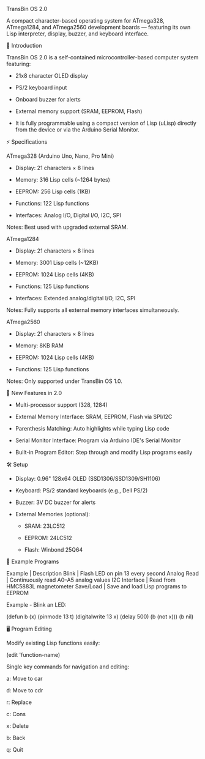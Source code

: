 TransBin OS 2.0

A compact character-based operating system for ATmega328, ATmega1284, and ATmega2560 development boards — featuring its own Lisp interpreter, display, buzzer, and keyboard interface.

📖 Introduction

TransBin OS 2.0 is a self-contained microcontroller-based computer system featuring:

* 21x8 character OLED display

* PS/2 keyboard input

* Onboard buzzer for alerts

* External memory support (SRAM, EEPROM, Flash)

* It is fully programmable using a compact version of Lisp (uLisp) directly from the device or via the Arduino Serial Monitor.

⚡ Specifications

ATmega328 (Arduino Uno, Nano, Pro Mini)

* Display: 21 characters × 8 lines

* Memory: 316 Lisp cells (~1264 bytes)

* EEPROM: 256 Lisp cells (1KB)

* Functions: 122 Lisp functions

* Interfaces: Analog I/O, Digital I/O, I2C, SPI

Notes: Best used with upgraded external SRAM.

ATmega1284

* Display: 21 characters × 8 lines

* Memory: 3001 Lisp cells (~12KB)

* EEPROM: 1024 Lisp cells (4KB)

* Functions: 125 Lisp functions

* Interfaces: Extended analog/digital I/O, I2C, SPI

Notes: Fully supports all external memory interfaces simultaneously.

ATmega2560

* Display: 21 characters × 8 lines

* Memory: 8KB RAM

* EEPROM: 1024 Lisp cells (4KB)

* Functions: 125 Lisp functions

Notes: Only supported under TransBin OS 1.0.

🌟 New Features in 2.0

* Multi-processor support (328, 1284)

* External Memory Interface: SRAM, EEPROM, Flash via SPI/I2C

* Parenthesis Matching: Auto highlights while typing Lisp code

* Serial Monitor Interface: Program via Arduino IDE's Serial Monitor

* Built-in Program Editor: Step through and modify Lisp programs easily

🛠 Setup

* Display: 0.96" 128x64 OLED (SSD1306/SSD1309/SH1106)

* Keyboard: PS/2 standard keyboards (e.g., Dell PS/2)

* Buzzer: 3V DC buzzer for alerts

* External Memories (optional):

  * SRAM: 23LC512

  * EEPROM: 24LC512

  * Flash: Winbond 25Q64

🧠 Example Programs

Example             | Description
Blink               | Flash LED on pin 13 every second
Analog Read         | Continuously read A0–A5 analog values
I2C Interface       | Read from HMC5883L magnetometer
Save/Load           | Save and load Lisp programs to EEPROM

Example - Blink an LED:

(defun b (x) 
  (pinmode 13 t) 
  (digitalwrite 13 x) 
  (delay 500) 
  (b (not x)))
(b nil)

🖥 Program Editing

Modify existing Lisp functions easily:

(edit 'function-name)

Single key commands for navigation and editing:

a: Move to car

d: Move to cdr

r: Replace

c: Cons

x: Delete

b: Back

q: Quit

